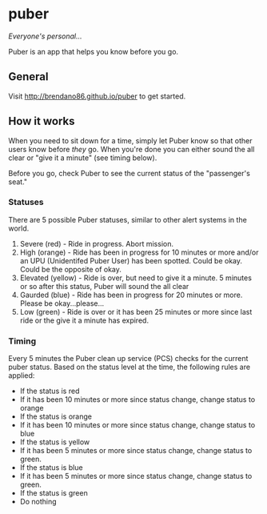 # puber
*Everyone's personal...*

Puber is an app that helps you know before you go.  


## General

Visit http://brendano86.github.io/puber to get started.

## How it works

When you need to sit down for a time, simply let Puber know so that other users know before *they* go.  When you're done you can either sound the all clear or "give it a minute" (see timing below).

Before you go, check Puber to see the current status of the "passenger's seat."

### Statuses

There are 5 possible Puber statuses, similar to other alert systems in the world.

1. Severe (red) - Ride in progress.  Abort mission.
2. High (orange) - Ride has been in progress for 10 minutes or more and/or an UPU (Unidentifed Puber User) has been spotted.  Could be okay.  Could be the opposite of okay.
3. Elevated (yellow) - Ride is over, but need to give it a minute.  5 minutes or so after this status, Puber will sound the all clear
4. Gaurded (blue) - Ride has been in progress for 20 minutes or more.  Please be okay...please...
5. Low (green) - Ride is over or it has been 25 minutes or more since last ride or the give it a minute has expired.

### Timing

Every 5 minutes the Puber clean up service (PCS) checks for the current puber status.  Based on the status level at the time, the following rules are applied:

* If the status is red
 * If it has been 10 minutes or more since status change, change status to orange
* If the status is orange
 * If it has been 10 minutes or more since status change, change status to blue
* If the status is yellow
 * If it has been 5 minutes or more since status change, change status to green.
* If the status is blue
 * If it has been 5 minutes or more since status change, change status to green.
* If the status is green
 * Do nothing
